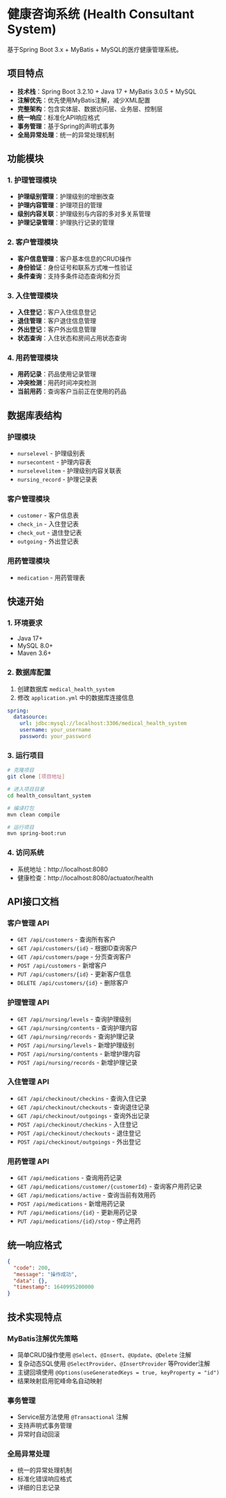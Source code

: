 # 健康咨询系统 (Health Consultant System)

基于Spring Boot 3.x + MyBatis + MySQL的医疗健康管理系统。

## 项目特点

- **技术栈**：Spring Boot 3.2.10 + Java 17 + MyBatis 3.0.5 + MySQL
- **注解优先**：优先使用MyBatis注解，减少XML配置
- **完整架构**：包含实体层、数据访问层、业务层、控制层
- **统一响应**：标准化API响应格式
- **事务管理**：基于Spring的声明式事务
- **全局异常处理**：统一的异常处理机制

## 功能模块

### 1. 护理管理模块

- **护理级别管理**：护理级别的增删改查
- **护理内容管理**：护理项目的管理
- **级别内容关联**：护理级别与内容的多对多关系管理
- **护理记录管理**：护理执行记录的管理

### 2. 客户管理模块

- **客户信息管理**：客户基本信息的CRUD操作
- **身份验证**：身份证号和联系方式唯一性验证
- **条件查询**：支持多条件动态查询和分页

### 3. 入住管理模块

- **入住登记**：客户入住信息登记
- **退住管理**：客户退住信息管理
- **外出登记**：客户外出信息管理
- **状态查询**：入住状态和房间占用状态查询

### 4. 用药管理模块

- **用药记录**：药品使用记录管理
- **冲突检测**：用药时间冲突检测
- **当前用药**：查询客户当前正在使用的药品

## 数据库表结构

### 护理模块

- `nurselevel` - 护理级别表
- `nursecontent` - 护理内容表
- `nurselevelitem` - 护理级别内容关联表
- `nursing_record` - 护理记录表

### 客户管理模块

- `customer` - 客户信息表
- `check_in` - 入住登记表
- `check_out` - 退住登记表
- `outgoing` - 外出登记表

### 用药管理模块

- `medication` - 用药管理表

## 快速开始

### 1. 环境要求

- Java 17+
- MySQL 8.0+
- Maven 3.6+

### 2. 数据库配置

1. 创建数据库 `medical_health_system`
2. 修改 `application.yml` 中的数据库连接信息

```yaml
spring:
  datasource:
    url: jdbc:mysql://localhost:3306/medical_health_system
    username: your_username
    password: your_password
```

### 3. 运行项目

```bash
# 克隆项目
git clone [项目地址]

# 进入项目目录
cd health_consultant_system

# 编译打包
mvn clean compile

# 运行项目
mvn spring-boot:run
```

### 4. 访问系统

- 系统地址：http://localhost:8080
- 健康检查：http://localhost:8080/actuator/health

## API接口文档

### 客户管理 API

- `GET /api/customers` - 查询所有客户
- `GET /api/customers/{id}` - 根据ID查询客户
- `GET /api/customers/page` - 分页查询客户
- `POST /api/customers` - 新增客户
- `PUT /api/customers/{id}` - 更新客户信息
- `DELETE /api/customers/{id}` - 删除客户

### 护理管理 API

- `GET /api/nursing/levels` - 查询护理级别
- `GET /api/nursing/contents` - 查询护理内容
- `GET /api/nursing/records` - 查询护理记录
- `POST /api/nursing/levels` - 新增护理级别
- `POST /api/nursing/contents` - 新增护理内容
- `POST /api/nursing/records` - 新增护理记录

### 入住管理 API

- `GET /api/checkinout/checkins` - 查询入住记录
- `GET /api/checkinout/checkouts` - 查询退住记录
- `GET /api/checkinout/outgoings` - 查询外出记录
- `POST /api/checkinout/checkins` - 入住登记
- `POST /api/checkinout/checkouts` - 退住登记
- `POST /api/checkinout/outgoings` - 外出登记

### 用药管理 API

- `GET /api/medications` - 查询用药记录
- `GET /api/medications/customer/{customerId}` - 查询客户用药记录
- `GET /api/medications/active` - 查询当前有效用药
- `POST /api/medications` - 新增用药记录
- `PUT /api/medications/{id}` - 更新用药记录
- `PUT /api/medications/{id}/stop` - 停止用药

## 统一响应格式

```json
{
  "code": 200,
  "message": "操作成功",
  "data": {},
  "timestamp": 1640995200000
}
```

## 技术实现特点

### MyBatis注解优先策略

- 简单CRUD操作使用 `@Select`、`@Insert`、`@Update`、`@Delete` 注解
- 复杂动态SQL使用 `@SelectProvider`、`@InsertProvider` 等Provider注解
- 主键回填使用 `@Options(useGeneratedKeys = true, keyProperty = "id")`
- 结果映射启用驼峰命名自动映射

### 事务管理

- Service层方法使用 `@Transactional` 注解
- 支持声明式事务管理
- 异常时自动回滚

### 全局异常处理

- 统一的异常处理机制
- 标准化错误响应格式
- 详细的日志记录
